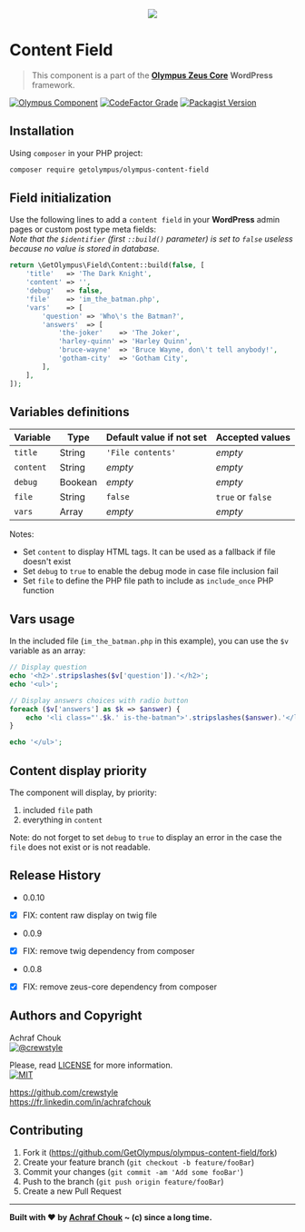 <p align="center">
    <img src="https://img.icons8.com/nolan/2x/view-details.png">
</p>

# Content Field
> This component is a part of the [**Olympus Zeus Core**][zeus-url] **WordPress** framework.

[![Olympus Component][olympus-image]][olympus-url]
[![CodeFactor Grade][codefactor-image]][codefactor-url]
[![Packagist Version][packagist-image]][packagist-url]

## Installation

Using `composer` in your PHP project:

```sh
composer require getolympus/olympus-content-field
```

## Field initialization

Use the following lines to add a `content field` in your **WordPress** admin pages or custom post type meta fields:  
_Note that the `$identifier` (first `::build()` parameter) is set to `false` useless because no value is stored in database._

```php
return \GetOlympus\Field\Content::build(false, [
    'title'   => 'The Dark Knight',
    'content' => '',
    'debug'   => false,
    'file'    => 'im_the_batman.php',
    'vars'    => [
        'question' => 'Who\'s the Batman?',
        'answers'  => [
            'the-joker'    => 'The Joker',
            'harley-quinn' => 'Harley Quinn',
            'bruce-wayne'  => 'Bruce Wayne, don\'t tell anybody!',
            'gotham-city'  => 'Gotham City',
        ],
    ],
]);
```

## Variables definitions

| Variable      | Type    | Default value if not set | Accepted values |
| ------------- | ------- | ------------------------ | --------------- |
| `title`       | String  | `'File contents'` | *empty* |
| `content`     | String  | *empty* | *empty* |
| `debug`       | Bookean | *empty* | *empty* |
| `file`        | String  | `false` | `true` or `false` |
| `vars`        | Array   | *empty* | *empty* |

Notes:
* Set `content` to display HTML tags. It can be used as a fallback if file doesn't exist
* Set `debug` to `true` to enable the debug mode in case file inclusion fail
* Set `file` to define the PHP file path to include as `include_once` PHP function

## Vars usage

In the included file (`im_the_batman.php` in this example), you can use the `$v` variable as an array:

```php
// Display question
echo '<h2>'.stripslashes($v['question']).'</h2>';
echo '<ul>';

// Display answers choices with radio button
foreach ($v['answers'] as $k => $answer) {
    echo '<li class="'.$k.' is-the-batman">'.stripslashes($answer).'</li>';
}

echo '</ul>';
```

## Content display priority

The component will display, by priority:

1. included `file` path
2. everything in `content`

Note: do not forget to set `debug` to `true` to display an error in the case the `file` does not exist or is not readable.

## Release History

* 0.0.10
- [x] FIX: content raw display on twig file

* 0.0.9
- [x] FIX: remove twig dependency from composer

* 0.0.8
- [x] FIX: remove zeus-core dependency from composer

## Authors and Copyright

Achraf Chouk  
[![@crewstyle][twitter-image]][twitter-url]

Please, read [LICENSE][license-blob] for more information.  
[![MIT][license-image]][license-url]

<https://github.com/crewstyle>  
<https://fr.linkedin.com/in/achrafchouk>

## Contributing

1. Fork it (<https://github.com/GetOlympus/olympus-content-field/fork>)
2. Create your feature branch (`git checkout -b feature/fooBar`)
3. Commit your changes (`git commit -am 'Add some fooBar'`)
4. Push to the branch (`git push origin feature/fooBar`)
5. Create a new Pull Request

---

**Built with ♥ by [Achraf Chouk](http://github.com/crewstyle "Achraf Chouk") ~ (c) since a long time.**

<!-- links & imgs dfn's -->
[olympus-image]: https://img.shields.io/badge/for-Olympus-44cc11.svg?style=flat-square
[olympus-url]: https://github.com/GetOlympus
[zeus-url]: https://github.com/GetOlympus/Zeus-Core
[codefactor-image]: https://www.codefactor.io/repository/github/GetOlympus/olympus-content-field/badge?style=flat-square
[codefactor-url]: https://www.codefactor.io/repository/github/getolympus/olympus-content-field
[license-blob]: https://github.com/GetOlympus/olympus-content-field/blob/master/LICENSE
[license-image]: https://img.shields.io/badge/license-MIT_License-blue.svg?style=flat-square
[license-url]: http://opensource.org/licenses/MIT
[packagist-image]: https://img.shields.io/packagist/v/getolympus/olympus-content-field.svg?style=flat-square
[packagist-url]: https://packagist.org/packages/getolympus/olympus-content-field
[twitter-image]: https://img.shields.io/badge/crewstyle-blue.svg?style=social&logo=twitter
[twitter-url]: http://twitter.com/crewstyle